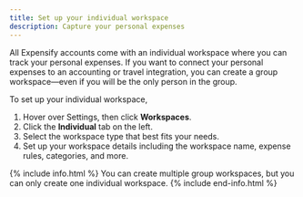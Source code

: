 ```yaml
---
title: Set up your individual workspace
description: Capture your personal expenses
---
```

<div id="expensify-classic" markdown="1">

All Expensify accounts come with an individual workspace where you can track your personal expenses. If you want to connect your personal expenses to an accounting or travel integration, you can create a group workspace—even if you will be the only person in the group. 

To set up your individual workspace, 

1. Hover over Settings, then click **Workspaces**. 
2. Click the **Individual** tab on the left. 
3. Select the workspace type that best fits your needs. 
4. Set up your workspace details including the workspace name, expense rules, categories, and more. 

{% include info.html %}
You can create multiple group workspaces, but you can only create one individual workspace.
{% include end-info.html %}

</div>
